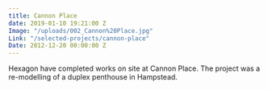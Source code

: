 ```yaml
---
title: Cannon Place
date: 2019-01-10 19:21:00 Z
Image: "/uploads/002_Cannon%20Place.jpg"
Link: "/selected-projects/cannon-place"
Date: 2012-12-20 00:00:00 Z
---
```


Hexagon have completed works on site at Cannon Place. The project was a re-modelling of a duplex penthouse in Hampstead.